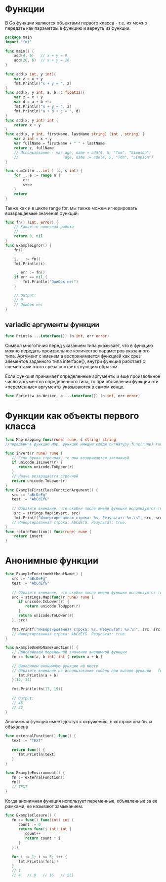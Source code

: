 # Функции
В Go функции являются объектами первого класса - т.е. их можно передать как параметры в функцию и вернуть из функции.
```go
package main
import "fmt"
 
func main() {
    add(4, 5)   // x + y = 9
    add(20, 6)  // x + y = 26
}
 
func add(x int, y int){
    var z = x + y
    fmt.Println("x + y = ", z)
}
func add(x, y int, a, b, c float32){
    var z = x + y
    var d = a + b + c
    fmt.Println("x + y = ", z)
    fmt.Println("a + b + c = ", d)
}
func add(x, y int) int {
    return x + y
}
func add(x, y int, firstName, lastName string) (int , string) {
    var z int = x + y
    var fullName = firstName + " " + lastName
    return z, fullName 
    // Использование - var age, name = add(4, 5, "Tom", "Simpson")
    //                     age, name := add(4, 5, "Tom", "Simpson")
}

func sumInt(n ...int ) (c, s int) { 
	for _, e := range n { 
		c++ 
		s+=e 
	} 
	return 
}
```

Также как и в цикле range for, мы также можем игнорировать возвращаемые значения функций:
```go
func fn() (int, error) {
	// Какая-то полезная работа
	// ...
	return 0, nil
}
func ExampleIgnor() {
	fn()

	i, _ := fn()
	fmt.Println(i)

	_, err := fn()
	if err == nil {
		fmt.Println("Ошибок нет")
	}

	// Output:
	// 0
	// Ошибок нет
}
```

## variadic аргументы функции

```go
func Print(a ...interface{}) (n int, err error)
```
Символ многоточия перед указанием типа указывает, что в функцию можно передать произвольное количество параметров указанного типа. Аргумент с именем a воспринимается функцией как срез элементов заданного типа interface{}, внутри функция работает с элементами этого среза соответствующим образом.

Если функция принимает определенные аргументы и еще произвольное число аргументов определенного типа, то при объявлении функции эти «переменные» аргументы указываются в самом конце. 
```go
func Fprint(w io.Writer, a ...interface{}) (n int, err error)
```

# Функции как объекты первого класса
```go
func Map(mapping func(rune) rune, s string) string
//передаем в функцию Map, функцию имющую следю сигнатуру func(rune) rune - т.е. принимает тип rune и возвращает его же

func invert(r rune) rune {  
   // Если буква строчная, то она возвращается заглавной  
   if unicode.IsLower(r) {  
      return unicode.ToUpper(r)  
   }  
   // Иначе возвращается строчной  
   return unicode.ToLower(r)  
}  
func ExampleFirstClassFunctionArgument() {  
   src := "aBcDeFg"  
   test := "AbCdEfG"  
  
   // Обратите внимание, что скобки после имени функции используются только при ее вызове  
	src = strings.Map(invert, src)  
	fmt.Printf("Инвертированная строка: %s. Результат: %v.\n", src, src == test)    
   // Инвертированная строка: AbCdEfG. Результат: true.
}
func returnFunction() func(rune) rune { 
	return invert 
}
```

# Анонимные функции
```go
func ExampleFunctionWithoutName() {  
   src := "aBcDeFg"  
   test := "AbCdEfG"  
  
   // Обратите внимание, что скобки после имени функции используются только при ее вызове  
   src = strings.Map(func(r rune) rune {  
      if unicode.IsLower(r) {  
         return unicode.ToUpper(r)  
      }  
      return unicode.ToLower(r)  
   }, src)  
  
   fmt.Printf("Инвертированная строка: %s. Результат: %v.\n", src, src == test)    
   // Инвертированная строка: AbCdEfG. Результат: true.
}
```

```go
func ExampleUseNoNameFunction() {  
   // Присваиваем переменной значение анонимной функции  
   fn := func(a, b int) int { return a + b }  
  
   // Выполняем анонимную функцию на месте  
   // Обратите внимание на использование скобок при вызове функции   func(a, b int) {  
      fmt.Println(a + b)  
   }(12, 34)  
  
   fmt.Println(fn(17, 15))  
  
   // Output:  
   // 46   
   // 32
}
```

Анонимная функция имеет доступ к окружению, в котором она была объявлена
```go
func externalFunction() func() {  
   text := "TEXT"  
  
   return func() {  
      fmt.Println(text)  
   }  
}  
  
func ExampleEnvironment() {  
   fn := externalFunction()  
   fn()   
   // TEXT
}
```

Когда анонимная функция использует переменные, объявленные за ее рамками, ее называют замыканием.

```go
func ExampleClosure() {  
   fn := func() func(int) int {  
      count := 0  
      return func(i int) int {  
         count++  
         return count * i  
      }  
   }()  
  
   for i := 1; i <= 5; i++ {  
      fmt.Println(fn(i))  
   }  
   // 1  
   // 4   // 9   // 16   // 25}
```